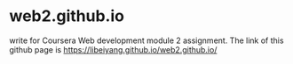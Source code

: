 # web2.github.io
write for Coursera Web development module 2 assignment.
The link of this github page is https://libeiyang.github.io/web2.github.io/
